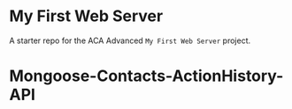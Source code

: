 # My First Web Server

A starter repo for the ACA Advanced `My First Web Server` project.
# Mongoose-Contacts-ActionHistory-API
